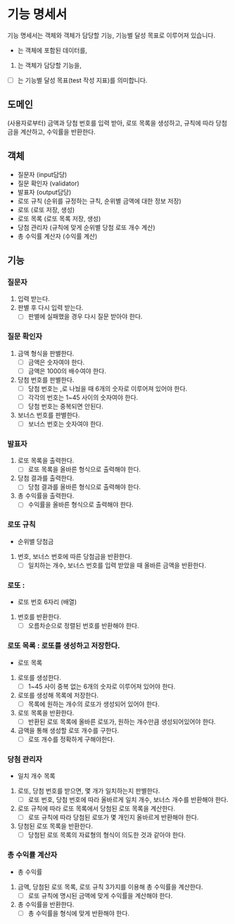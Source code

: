 # 기능 명세서

기능 명세서는 객체와 객체가 담당할 기능, 기능별 달성 목표로 이루어져 있습니다.

- 는 객체에 포함된 데이터를,
1. 는 객체가 담당할 기능을,
- [ ]  는 기능별 달성 목표(test 작성 지표)를 의미합니다.

## 도메인

(사용자로부터) 금액과 당첨 번호를 입력 받아, 로또 목록을 생성하고, 규칙에 따라 당첨금을 계산하고, 수익률을 반환한다.

## 객체

- 질문자 (input담당)
- 질문 확인자 (validator)
- 발표자 (output담당)
- 로또 규칙 (순위를 규정하는 규칙, 순위별 금액에 대한 정보 저장)
- 로또 (로또 저장, 생성)
- 로또 목록 (로또 목록 저장, 생성)
- 당첨 관리자 (규칙에 맞게 순위별 당첨 로또 개수 계산)
- 총 수익률 계산자 (수익률 계산)

## 기능

### 질문자

1. 입력 받는다.
2. 판별 후 다시 입력 받는다.
    - [ ]  판별에 실패했을 경우 다시 질문 받아야 한다.

### 질문 확인자

1. 금액 형식을 판별한다.
    - [ ]  금액은 숫자여야 한다.
    - [ ]  금액은 1000의 배수여야 한다.
2. 당첨 번호를 판별한다.
    - [ ]  당첨 번호는 ,로 나눴을 때 6개의 숫자로 이루어져 있어야 한다.
    - [ ]  각각의 번호는 1~45 사이의 숫자여야 한다.
    - [ ]  당첨 번호는 중복되면 안된다.
3. 보너스 번호를 판별한다.
    - [ ]  보너스 번호는 숫자여야 한다.

### 발표자

1. 로또 목록을 출력한다.
    - [ ]  로또 목록을 올바른 형식으로 출력해야 한다.
2. 당첨 결과를 출력한다.
    - [ ]  당첨 결과를 올바른 형식으로 출력해야 한다.
3. 총 수익률을 출력한다.
    - [ ]  수익률을 올바른 형식으로 출력해야 한다.

### 로또 규칙

- 순위별 당첨금
1. 번호, 보너스 번호에 따른 당첨금을 반환한다.
    - [ ]  일치하는 개수, 보너스 번호를 입력 받았을 때 올바른 금액을 반환한다.

### 로또 :

- 로또 번호 6자리 (배열)
1. 번호를 반환한다.
    - [ ]  오름차순으로 정렬된 번호를 반환해야 한다.

### 로또 목록 : 로또를 생성하고 저장한다.

- 로또 목록
1. 로또를 생성한다.
    - [ ]  1~45 사이 중복 없는 6개의 숫자로 이루어져 있어야 한다.
2. 로또를 생성해 목록에 저장한다.
    - [ ]  목록에 원하는 개수의 로또가 생성되어 있어야 한다.
3. 로또 목록을 반환한다.
    - [ ]  반환된 로또 목록에 올바른 로또가, 원하는 개수만큼 생성되어있어야 한다.
4. 금액을 통해 생성할 로또 개수를 구한다.
    - [ ]  로또 개수를 정확하게 구해야한다.

### 당첨 관리자

- 일치 개수 목록
1. 로또, 당첨 번호를 받으면, 몇 개가 일치하는지 판별한다.
    - [ ]  로또 번호, 당첨 번호에 따라 올바르게 일치 개수, 보너스 개수를 반환해야 한다.
2. 로또 규칙에 따라 로또 목록에서 당첨된 로또 목록을 계산한다.
    - [ ]  로또 규칙에 따라 당첨된 로또가 몇 개인지 올바르게 반환해야 한다.
3. 당첨된 로또 목록을 반환한다.
    - [ ]  당첨된 로또 목록의 자료형의 형식이 의도한 것과 같아야 한다.

### 총 수익률 계산자

- 총 수익률
1. 금액, 당첨된 로또 목록, 로또 규칙 3가지를 이용해 총 수익률을 계산한다.
    - [ ]  로또 규칙에 명시된 금액에 맞게 수익률을 계산해야 한다.
2. 총 수익률을 반환한다.
    - [ ]  총 수익률을 형식에 맞게 반환해야 한다.

